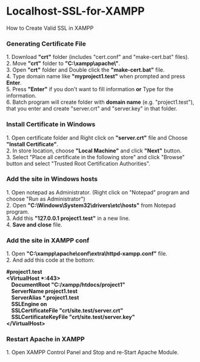 # Localhost-SSL-for-XAMPP
How to Create Valid SSL in XAMPP

<h3>Generating Certificate File</h3>
1. Download <strong>"crt"</strong> folder (includes "cert.conf" and "make-cert.bat" files). <br>
2. Move <strong>"crt"</strong> folder to <strong>"C:\xampp\apache\"</strong>. <br>
3. Open <strong>"crt"</strong> folder and Double click the <strong>"make-cert.bat"</strong> file. <br>
4. Type domain name like <strong>"myproject1.test"</strong> when prompted and press <strong>Enter</strong>. <br>
5. Press <strong>"Enter"</strong> if you don't want to fill information <strong>or</strong> Type for the information.<br>
6. Batch program will create folder with <strong>domain name</strong> (e.g. "project1.test"), that you enter and create "server.crt" and "server.key" in that folder.

<h3>Install Certificate in Windows</h3>
1. Open certificate folder and Right click on <strong>"server.crt"</strong> file and Choose <strong>"Install Certificate"</strong>.<br>
2. In store location, choose <strong>"Local Machine"</strong> and click <strong>"Next"</strong> button.<br>
3. Select "Place all certificate in the following store" and click "Browse" button and select "Trusted Root Certification Authorities".

<h3>Add the site in Windows hosts</h3>
1. Open notepad as Administrator. (Right click on "Notepad" program and choose "Run as Administrator")<br>
2. Open <strong>"C:\Windows\System32\drivers\etc\hosts"</strong> from Notepad program.<br>
3. Add this <strong>"127.0.0.1 project1.test"</strong> in a new line.<br>
4. <strong>Save and close</strong> file.

<h3>Add the site in XAMPP conf</h3>
1. Open <strong>"C:\xampp\apache\conf\extra\httpd-xampp.conf"</strong> file.<br>
2. And add this code at the bottom:<br>
<p><strong>
#project1.test <br>
&ltVirtualHost *:443&gt <br>
&nbsp;&nbsp;&nbsp;&nbsp;DocumentRoot "C:/xampp/htdocs/project1" <br>
&nbsp;&nbsp;&nbsp;&nbsp;ServerName project1.test <br>
&nbsp;&nbsp;&nbsp;&nbsp;ServerAlias *.project1.test <br>
&nbsp;&nbsp;&nbsp;&nbsp;SSLEngine on <br>
&nbsp;&nbsp;&nbsp;&nbsp;SSLCertificateFile "crt/site.test/server.crt" <br>
&nbsp;&nbsp;&nbsp;&nbsp;SSLCertificateKeyFile "crt/site.test/server.key" <br>
&lt/VirtualHost&gt</strong>
</p>

<h3>Restart Apache in XAMPP</h3>
1. Open XAMPP Control Panel and Stop and re-Start Apache Module.
